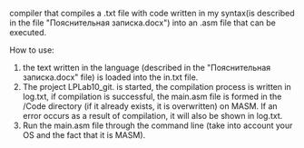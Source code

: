 compiler that compiles a .txt file with code written in my syntax(is described in the file "Пояснительная записка.docx") into an .asm file that can be executed. 

How to use:
1. the text written in the language (described in the "Пояснительная записка.docx" file) is loaded into the in.txt file.
2. The project LPLab10_git.
is started, the compilation process is written in log.txt, if compilation is successful, the main.asm file is formed in the /Code directory (if it already exists, it is overwritten) on MASM. If an error occurs as a result of compilation, it will also be shown in log.txt.
3. Run the main.asm file through the command line (take into account your OS and the fact that it is MASM).
